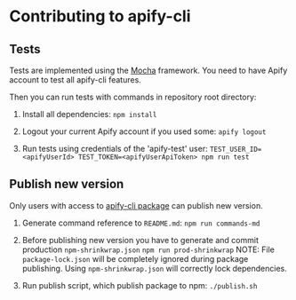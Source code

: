 # Contributing to apify-cli

## Tests

Tests are implemented using the [Mocha](https://mochajs.org/) framework.
You need to have Apify account to test all apify-cli features.

Then you can run tests with commands in repository root directory:

1. Install all dependencies:
`npm install`

2. Logout your current Apify account if you used some:
`apify logout`

3. Run tests using credentials of the 'apify-test' user:
`TEST_USER_ID=<apifyUserId> TEST_TOKEN=<apifyUserApiToken> npm run test`

## Publish new version

Only users with access to [apify-cli package](https://www.npmjs.com/package/apify-cli) can publish new version.

1. Generate command reference to `README.md`:
`npm run commands-md`

2. Before publishing new version you have to generate and commit production `npm-shrinkwrap.json`
`npm run prod-shrinkwrap`
NOTE: File `package-lock.json` will be completely ignored during package publishing. Using `npm-shrinkwrap.json` will correctly lock dependencies.

3. Run publish script, which publish package to npm:
`./publish.sh`
